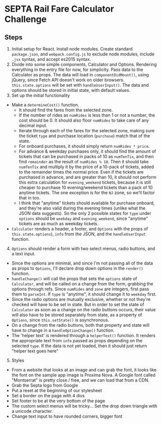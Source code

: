 # SEPTA Rail Fare Calculator Challenge

## Steps
1. Initial setup for React. Install node modules. Create standard `package.json`, and `webpack.config.js` to exclude node modules, include `.jsx` syntax, and accept es2015 syntax.
2. Divide into some simple components, Calculator and Options. Rendering everything in the entry file for now, for simplicity. Pass data to the Calculator as props. The data will load in `componentDidMount()`, using jQuery, since Fetch API doesn't work on older browsers. `this.state.options` will be set with `handleUserInput()`. The data and options should be stored in initial state, with default values.
3. Set up the initial functionality
  * Make a `determineCost()` function.
    * It should find the fares from the selected zone.
    * If the number of rides as `numRides` is less than 1 or not a number, the cost should be 0. It should also floor `numRides` to take care of any decimal input.
    * Iterate through each of the fares for the selected zone, making sure the ticket `type` and purchase location (`purchase`) match that of the state.
    * For onboard purchases, it should simply return `numRides * price`.
    * For advance & weekday purchases only, it should find the amount of tickets that can be purchased in packs of 10 as `numTenTix`, and then find `remainder` as the result of `numRides % 10`. Then it should take `numTenTix` and multiply it by the price of a 10-pack of tickets, added to the remainder times the normal price. Even if the tickets are purchased in advance, and are greater than 10, it should not perform this extra calculation for `evening_weekend` tickets, because it is still cheaper to purchase 10 evening/weekend tickets than a pack of 10 anytime tickets. The one exception is for the `NJ` zone, so we'll factor that in too.
    * I think that "anytime" tickets should available for purchase onboard, and they're also valid during the evening times (unlike what the JSON data suggests). So the only 2 possible states for `type` under `options` should be `weekday` and `evening_weekend`, since "anytime" tickets are as much as weekday tickets.
  * `Calculator` renders a header, a footer, and `Options` with the props of `this.state.options`), `info` from the JSON, and the `handleUserInput` function.
4. `Options` should render a form with two select menus, radio buttons, and a text input.
  * Since the options are minimal, and since I'm not passing all of the data as props to `Options`, I'll declare drop down options in the `render()` function.
  * `handleChange()` will call the props that sets the `options` state of `Calculator`, and will be called on a change from the form, grabbing the options through refs. Since `numRides` and `zone` are integers, first pass them to `parseInt`. If `type` is "anytime", it should change it to `weekday` first.
  * Since the radio options are mutually exclusive, whether or not they're checked will have to be set in state. But in order to set the state of `Calculator` as soon as a change on the radio buttons occurs, their value will also have to be stored separately from state, as a property of `Options`, since `this.setState()` is asynchronous.
  * On a change from the radio buttons, both that property and state will have to change in a `handleOptionChange()` function.
  * The 'helper text' is rendered through a `helperText()` function. It renders the appropriate text from `info` passed as props depending on the selected `type`. If the data is not yet loaded, then it should just return "helper text goes here"
5. Styles
  * From a website that looks at an image and can grab the font, it looks like the font on the sample app image is Proxima Nova. A Google font called "Montserrat" is pretty close / free, and we can load that from a CDN.
  * Grab the Septa logo from Google
  * Put a reset at the beginning of our stylesheet
  * Set a border on the page with 4 divs
  * Set footer to be at the very bottom of the page
  * The custom select menus will be tricky... Set the drop down triangle with a unicode character.
  * Change text input to have rounded corners, bigger font
